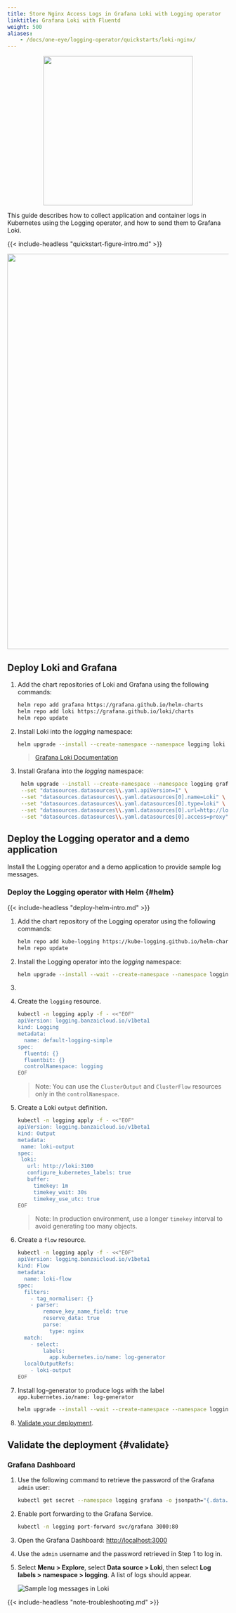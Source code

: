 ```yaml
---
title: Store Nginx Access Logs in Grafana Loki with Logging operator
linktitle: Grafana Loki with Fluentd
weight: 500
aliases:
    - /docs/one-eye/logging-operator/quickstarts/loki-nginx/
---
```


<p align="center"><img src="../../img/nll.png" width="340"></p>

This guide describes how to collect application and container logs in Kubernetes using the Logging operator, and how to send them to Grafana Loki.

{{< include-headless "quickstart-figure-intro.md" >}}

<p align="center"><img src="../../img/nginx-loki.png" width="900"></p>

## Deploy Loki and Grafana

1. Add the chart repositories of Loki and Grafana using the following commands:

    ```bash
    helm repo add grafana https://grafana.github.io/helm-charts
    helm repo add loki https://grafana.github.io/loki/charts
    helm repo update
    ```

1. Install Loki into the *logging* namespace:

    ```bash
    helm upgrade --install --create-namespace --namespace logging loki loki/loki
    ```

    > [Grafana Loki Documentation](https://github.com/grafana/loki/tree/master/production/helm)

1. Install Grafana into the *logging* namespace:

   ```bash
    helm upgrade --install --create-namespace --namespace logging grafana grafana/grafana \
    --set "datasources.datasources\\.yaml.apiVersion=1" \
    --set "datasources.datasources\\.yaml.datasources[0].name=Loki" \
    --set "datasources.datasources\\.yaml.datasources[0].type=loki" \
    --set "datasources.datasources\\.yaml.datasources[0].url=http://loki:3100" \
    --set "datasources.datasources\\.yaml.datasources[0].access=proxy"
    ```

## Deploy the Logging operator and a demo application

Install the Logging operator and a demo application to provide sample log messages.

### Deploy the Logging operator with Helm {#helm}

{{< include-headless "deploy-helm-intro.md" >}}

1. Add the chart repository of the Logging operator using the following commands:

    ```bash
    helm repo add kube-logging https://kube-logging.github.io/helm-charts
    helm repo update
    ```

1. Install the Logging operator into the *logging* namespace:

    ```bash
    helm upgrade --install --wait --create-namespace --namespace logging logging-operator kube-logging/logging-operator
    ```
1. 
2. Create the `logging` resource.

     ```bash
     kubectl -n logging apply -f - <<"EOF"
     apiVersion: logging.banzaicloud.io/v1beta1
     kind: Logging
     metadata:
       name: default-logging-simple
     spec:
       fluentd: {}
       fluentbit: {}
       controlNamespace: logging
     EOF
     ```

     > Note: You can use the `ClusterOutput` and `ClusterFlow` resources only in the `controlNamespace`.

1. Create a Loki `output` definition.

     ```bash
    kubectl -n logging apply -f - <<"EOF"
    apiVersion: logging.banzaicloud.io/v1beta1
    kind: Output
    metadata:
      name: loki-output
    spec:
      loki:
        url: http://loki:3100
        configure_kubernetes_labels: true
        buffer:
          timekey: 1m
          timekey_wait: 30s
          timekey_use_utc: true
    EOF
     ```

     > Note: In production environment, use a longer `timekey` interval to avoid generating too many objects.

1. Create a `flow` resource.

     ```bash
     kubectl -n logging apply -f - <<"EOF"
     apiVersion: logging.banzaicloud.io/v1beta1
     kind: Flow
     metadata:
       name: loki-flow
     spec:
       filters:
         - tag_normaliser: {}
         - parser:
             remove_key_name_field: true
             reserve_data: true
             parse:
               type: nginx
       match:
         - select:
             labels:
               app.kubernetes.io/name: log-generator
       localOutputRefs:
         - loki-output
     EOF
     ```

1. Install log-generator to produce logs with the label `app.kubernetes.io/name: log-generator`

     ```bash
     helm upgrade --install --wait --create-namespace --namespace logging log-generator kube-logging/log-generator
     ```

1. [Validate your deployment](#validate).

## Validate the deployment {#validate}

### Grafana Dashboard

1. Use the following command to retrieve the password of the Grafana `admin` user:

    ```bash
    kubectl get secret --namespace logging grafana -o jsonpath="{.data.admin-password}" | base64 --decode ; echo
    ```

1. Enable port forwarding to the Grafana Service.

    ```bash
    kubectl -n logging port-forward svc/grafana 3000:80
    ```

1. Open the Grafana Dashboard: [http://localhost:3000](http://localhost:3000)

1. Use the `admin` username and the password retrieved in Step 1 to log in.

1. Select **Menu > Explore**, select **Data source > Loki**, then select **Log labels > namespace > logging**. A list of logs should appear.

    ![Sample log messages in Loki](../../img/loki1.png)

{{< include-headless "note-troubleshooting.md" >}}

